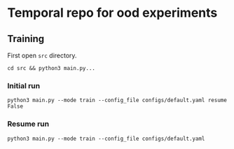 # Temporal repo for ood experiments

## Training

First open `src` directory.
```
cd src && python3 main.py...
```
### Initial run
```
python3 main.py --mode train --config_file configs/default.yaml resume False
```
### Resume run 
```
python3 main.py --mode train --config_file configs/default.yaml
```
